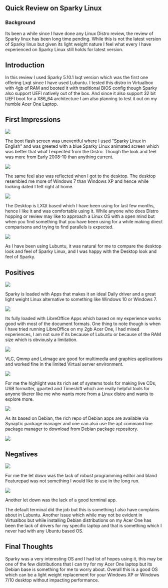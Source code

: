 ## Quick Review on Sparky Linux

### Background
Its been a while since I have done any Linux Distro review, the review of Sparky linux has been long time pending. While this is not the latest version of Sparky linux but given its light weight nature I feel what every I have experienced on Sparky Linux still holds for latest version.

## Introduction
In this review I used Sparky 5.10.1 lxqt version which was the first one offering Lxqt since I have used Lubuntu. I tested this distro in Virtualbox with 4gb of RAM and booted it with traditional BIOS config though Sparky also support UEFI natively out of the box. And since it also support 32 bit UEFI boot for a X86_64 architecture I am also planning to test it out on my humble Acer One Laptop.

## First Impressions

![](https://github.com/bobquest33/sparkylnx_review/raw/master/sparky-Feb-23-16-21-53.png)

The boot flash screen was uneventful where I used "Sparky Linux in English" and was greeted with a blue Sparky Linux animated screen which was better that what I expected from the Distro. Though the look and feel was more from Early 2008-10 than anything current. 

![](https://github.com/bobquest33/sparkylnx_review/raw/master/sparky-Feb-23-16-22-11.png)

The same feel also was reflected when I got to the desktop. The desktop resembled me more of Windows 7 than Windows XP and hence while looking dated I felt right at home. 

![](https://github.com/bobquest33/sparkylnx_review/raw/master/Sparky-Feb-23-16-25-58.png)

The Desktop is LXQt based which I have been using for last few months, hence I like it and was comfortable using it. While anyone who does Distro hopping or review may like to approach a Linux OS with a open mind but when you find something that you have been using for a while making direct comparisons and trying to find parallels is expected. 

![](https://github.com/bobquest33/sparkylnx_review/raw/master/Sparky-Feb-23-16-31-16.png)

As I have been using Lubuntu, it was natural for me to compare the desktop look and feel of Sparky Linux, and I was happy with the Desktop look and feel of Sparky.

## Positives

![](https://github.com/bobquest33/sparkylnx_review/raw/master/Sparky-at-May-01-21-54-18.png)

Sparky is loaded with Apps that makes it an ideal Daily driver and a great light weight Linux alternative to something like Windows 10 or Windows 7. 

![](https://github.com/bobquest33/sparkylnx_review/raw/master/Sparky-Feb-23-16-33-56.png)

Its fully loaded with LibreOffice Apps which based on my experience works good with most of the document formats. One thing to note though is when I have tried running LibreOffice on my 2gb Acer One, I had mixed experiences, I am not sure if its because of Lubuntu or because of the RAM size which is obviously a limitation.

![](https://github.com/bobquest33/sparkylnx_review/raw/master/Sparky-Feb-23-16-32-07.png)

VLC, Qmmp and LxImage are good for multimedia and graphics applications and worked fine in the limited Virtual server environment.

![](https://github.com/bobquest33/sparkylnx_review/raw/master/Sparky-Feb-23-16-33-25.png)

For me the highlight was its rich set of systems tools for making live CDs, USB formatter, gparted and Timeshift which are really helpful tools for anyone tikerer like me who wants more from a Linux distro and wants to explore more.

![](https://github.com/bobquest33/sparkylnx_review/raw/master/Sparky-Feb-23-16-40-45.png)

As its based on Debian, the rich repo of Debian apps are available via Synaptic package manager and one can also use the apt command line package manager to download from Debian package repository.

![](https://github.com/bobquest33/sparkylnx_review/raw/master/Sparky-Feb-23-16-42-44.png)


## Negatives

![](https://github.com/bobquest33/sparkylnx_review/raw/master/Sparky-Feb-23-16-35-28.png)

For me the let down was the lack of robust programming editor and bland Featurepad was not something I would like to use in the long run. 

![](https://github.com/bobquest33/sparkylnx_review/raw/master/Sparky-Feb-23-16-40-00.png)

Another let down was the lack of a good terminal app. 


The default terminal did the job but this is something I also have complains about in Lubuntu. Another issue which while may not be evident in Virtualbox but while installing Debian distributions on my Acer One has been the lack of drivers for my specific laptop and that is something which I never had with any Ubuntu based OS. 

## Final Thoughts

Sparky was a very interesting OS and I had lot of hopes using it, this may be one of the few distributions that I can try for my Acer One laptop but its Debian base is something for me to worry about. Overall this is a good OS which can be a light weight replacement for your Windows XP or Windows 7/10 desktop without impacting performance.
